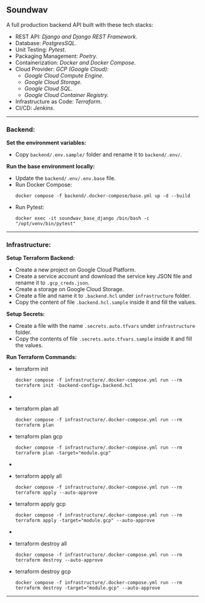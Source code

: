 ## Soundwav
A full production backend API built with these tech stacks:

- REST API: _Django and Django REST Framework_.
- Database: _PostgresSQL_.
- Unit Testing: _Pytest_.
- Packaging Management: _Poetry_.
- Containerization: _Docker and Docker Compose_.
- Cloud Provider: _GCP (Google Cloud):_
  - _Google Cloud Compute Engine._
  - _Google Cloud Storage._
  - _Google Cloud SQL._
  - _Google Cloud Container Registry._
- Infrastructure as Code: _Terraform_.
- CI/CD: _Jenkins_.

---

### Backend:

**Set the environment variables:**
- Copy `backend/.env.sample/` folder and rename it to `backend/.env/`.

**Run the base environment locally:**
- Update the `backend/.env/.env.base` file.
- Run Docker Compose:
  ```shell
  docker compose -f backend/.docker-compose/base.yml up -d --build
  ```
- Run Pytest:
  ```shell
  docker exec -it soundwav_base_django /bin/bash -c "/opt/venv/bin/pytest"
  ```

---

### Infrastructure:

**Setup Terraform Backend:**
- Create a new project on Google Cloud Platform.
- Create a service account and download the service key JSON file and rename it to `.gcp_creds.json`.
- Create a storage on Google Cloud Storage.
- Create a file and name it to `.backend.hcl` under `infrastructure` folder.
- Copy the content of file `.backend.hcl.sample` inside it and fill the values.

**Setup Secrets:**
- Create a file with the name `.secrets.auto.tfvars` under `infrastructure` folder.
- Copy the contents of file `.secrets.auto.tfvars.sample` inside it and fill the values.

**Run Terraform Commands:**

- terraform init
  ```shell
  docker compose -f infrastructure/.docker-compose.yml run --rm terraform init -backend-config=.backend.hcl
  ```

- 
- terraform plan all
  ```shell
  docker compose -f infrastructure/.docker-compose.yml run --rm terraform plan
  ```
- terraform plan gcp
  ```shell
  docker compose -f infrastructure/.docker-compose.yml run --rm terraform plan -target="module.gcp"
  ```

- 
- terraform apply all
  ```shell
  docker compose -f infrastructure/.docker-compose.yml run --rm terraform apply --auto-approve
  ```
- terraform apply gcp
  ```shell
  docker compose -f infrastructure/.docker-compose.yml run --rm terraform apply -target="module.gcp" --auto-approve
  ```

- 
- terraform destroy all
  ```shell
  docker compose -f infrastructure/.docker-compose.yml run --rm terraform destroy --auto-approve
  ```
- terraform destroy gcp
  ```shell
  docker compose -f infrastructure/.docker-compose.yml run --rm terraform destroy -target="module.gcp" --auto-approve
  ```

---
